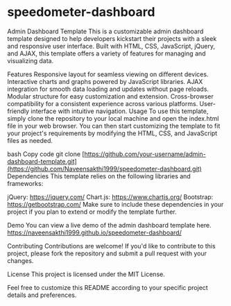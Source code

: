 # speedometer-dashboard
Admin Dashboard Template
This is a customizable admin dashboard template designed to help developers kickstart their projects with a sleek and responsive user interface. Built with HTML, CSS, JavaScript, jQuery, and AJAX, this template offers a variety of features for managing and visualizing data.

Features
Responsive layout for seamless viewing on different devices.
Interactive charts and graphs powered by JavaScript libraries.
AJAX integration for smooth data loading and updates without page reloads.
Modular structure for easy customization and extension.
Cross-browser compatibility for a consistent experience across various platforms.
User-friendly interface with intuitive navigation.
Usage
To use this template, simply clone the repository to your local machine and open the index.html file in your web browser. You can then start customizing the template to fit your project's requirements by modifying the HTML, CSS, and JavaScript files as needed.

bash
Copy code
git clone [https://github.com/your-username/admin-dashboard-template.git](https://github.com/Naveensakthi1999/speedometer-dashboard.git)
Dependencies
This template relies on the following libraries and frameworks:

jQuery: https://jquery.com/
Chart.js: https://www.chartjs.org/
Bootstrap: https://getbootstrap.com/
Make sure to include these dependencies in your project if you plan to extend or modify the template further.

Demo
You can view a live demo of the admin dashboard template here.
https://naveensakthi1999.github.io/speedometer-dashboard/

Contributing
Contributions are welcome! If you'd like to contribute to this project, please fork the repository and submit a pull request with your changes.

License
This project is licensed under the MIT License.

Feel free to customize this README according to your specific project details and preferences.
